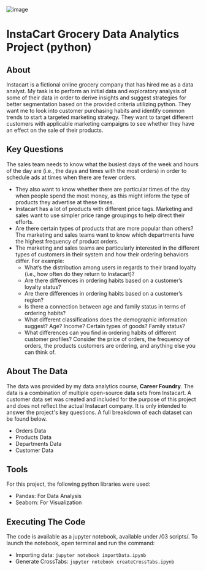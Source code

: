 ![image](https://user-images.githubusercontent.com/96442962/146994386-65e2c4d9-04f4-4020-90ec-f4cc2a1dfdc0.png)
# InstaCart Grocery Data Analytics Project (python)

## About
Instacart is a fictional online grocery company that has hired me as a data analyst. My task is to perform an initial data and exploratory analysis of some of their data in order to derive insights and suggest strategies for better segmentation based on the provided criteria utilizing python. They want me to look into customer purchasing habits and identify common trends to start a targeted marketing strategy. They want to target different customers with applicable marketing campaigns to see whether they have an effect on the sale of their products.

## Key Questions
The sales team needs to know what the busiest days of the week and hours of the day are (i.e., the days and times with the most orders) in order to schedule ads at times when there are fewer orders.

- They also want to know whether there are particular times of the day when people spend the most money, as this might inform the type of products they advertise at these times.
- Instacart has a lot of products with different price tags. Marketing and sales want to use simpler price range groupings to help direct their efforts.
- Are there certain types of products that are more popular than others? The marketing and sales teams want to know which departments have the highest frequency of product orders.
- The marketing and sales teams are particularly interested in the different types of customers in their system and how their ordering behaviors differ. For example:
  - What’s the distribution among users in regards to their brand loyalty (i.e., how often do they return to Instacart)?
  - Are there differences in ordering habits based on a customer’s loyalty status?
  - Are there differences in ordering habits based on a customer’s region?
  - Is there a connection between age and family status in terms of ordering habits?
  - What different classifications does the demographic information suggest? Age? Income? Certain types of goods? Family status?
  - What differences can you find in ordering habits of different customer profiles? Consider the price of orders, the frequency of orders, the products customers are ordering, and anything else you can think of.

## About The Data
The data was provided by my data analytics course, **Career Foundry**. The data is a combination of multiple open-source data sets from Instacart. A customer data set was created and included for the purpose of this project and does not reflect the actual Instacart company. It is only intended to answer the project's key questions. A full breakdown of each dataset can be found below.

- Orders Data
- Products Data
- Departments Data
- Customer Data

## Tools
For this project, the following python libraries were used:

- Pandas: For Data Analysis
- Seaborn: For Visualization

## Executing The Code
The code is available as a jupyter notebook, available under /03 scripts/.
To launch the notebook, open terminal and run the command:
- Importing data: `jupyter notebook importData.ipynb`
- Generate CrossTabs: `jupyter notebook createCrossTabs.ipynb`
